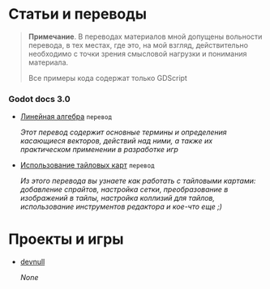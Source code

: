# Статьи и переводы

> **Примечание**. В переводах материалов мной допущены вольности перевода, в тех местах, где это, на мой взгляд, действительно необходимо с точки зрения смысловой нагрузки и понимания материала.
>
> Все примеры кода содержат только GDScript

### Godot docs 3.0

* [Линейная алгебра](/godot/vector2D) `перевод`
  
  _Этот перевод содержит основные термины и определения касающиеся векторов, действий над ними, а также их практическом применении в разработке игр_
  
* [Использование тайловых карт](/godot/tilemaps) `перевод`
  
  _Из этого перевода вы узнаете как работать с тайловыми картами: добавление спрайтов, настройка сетки, преобразование в изображений в тайлы, настройка коллизий для тайлов, использование инструментов редактора и кое-что еще ;)_
  
# Проекты и игры
- [devnull](https://pages.github.com/)
  
  _None_
